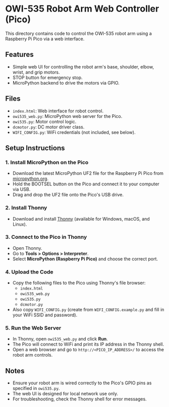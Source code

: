 # OWI-535 Robot Arm Web Controller (Pico)

This directory contains code to control the OWI-535 robot arm using a Raspberry Pi Pico via a web interface.

## Features

- Simple web UI for controlling the robot arm's base, shoulder, elbow, wrist, and grip motors.
- STOP button for emergency stop.
- MicroPython backend to drive the motors via GPIO.

## Files

- `index.html`: Web interface for robot control.
- `owi535_web.py`: MicroPython web server for the Pico.
- `owi535.py`: Motor control logic.
- `dcmotor.py`: DC motor driver class.
- `WIFI_CONFIG.py`: WiFi credentials (not included, see below).

## Setup Instructions

### 1. Install MicroPython on the Pico

- Download the latest MicroPython UF2 file for the Raspberry Pi Pico from [micropython.org](https://micropython.org/download/rp2-pico/).
- Hold the BOOTSEL button on the Pico and connect it to your computer via USB.
- Drag and drop the UF2 file onto the Pico's USB drive.

### 2. Install Thonny

- Download and install [Thonny](https://thonny.org/) (available for Windows, macOS, and Linux).

### 3. Connect to the Pico in Thonny

- Open Thonny.
- Go to **Tools > Options > Interpreter**.
- Select **MicroPython (Raspberry Pi Pico)** and choose the correct port.

### 4. Upload the Code

- Copy the following files to the Pico using Thonny's file browser:
  - `index.html`
  - `owi535_web.py`
  - `owi535.py`
  - `dcmotor.py`
- Also copy `WIFI_CONFIG.py` (create from `WIFI_CONFIG.example.py` and fill in your WiFi SSID and password).

### 5. Run the Web Server

- In Thonny, open `owi535_web.py` and click **Run**.
- The Pico will connect to WiFi and print its IP address in the Thonny shell.
- Open a web browser and go to `http://<PICO_IP_ADDRESS>/` to access the robot arm controls.

## Notes

- Ensure your robot arm is wired correctly to the Pico's GPIO pins as specified in `owi535.py`.
- The web UI is designed for local network use only.
- For troubleshooting, check the Thonny shell for error messages.
